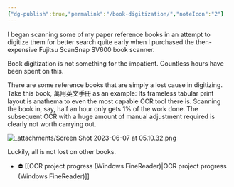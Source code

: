 ```yaml
---
{"dg-publish":true,"permalink":"/book-digitization/","noteIcon":"2"}
---
```


I began scanning some of my paper reference books in an attempt to digitize them for better search quite early when I purchased the then-expensive Fujitsu ScanSnap SV600 book scanner.

Book digitization is not something for the impatient. Countless hours have been spent on this.

There are some reference books that are simply a lost cause in digitizing. Take this book, 萬用英文手冊 as an example: Its frameless tabular print layout is anathema to even the most capable OCR tool there is. Scanning the book in, say, half an hour only gets 1% of the work done. The subsequent OCR with a huge amount of manual adjustment required is clearly not worth carrying out.

![_attachments/Screen Shot 2023-06-07 at 05.10.32.png](/img/user/_attachments/Screen%20Shot%202023-06-07%20at%2005.10.32.png)

Luckily, all is not lost on other books. 
- ⛔️ [[OCR project progress (Windows FineReader)\|OCR project progress (Windows FineReader)]]